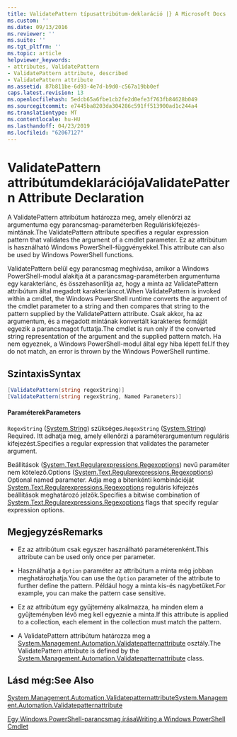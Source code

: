 ```yaml
---
title: ValidatePattern típusattribútum-deklaráció |} A Microsoft Docs
ms.custom: ''
ms.date: 09/13/2016
ms.reviewer: ''
ms.suite: ''
ms.tgt_pltfrm: ''
ms.topic: article
helpviewer_keywords:
- attributes, ValidatePattern
- ValidatePattern attribute, described
- ValidatePattern attribute
ms.assetid: 87b811be-6d93-4e7d-b9d0-c567a19bb0ef
caps.latest.revision: 13
ms.openlocfilehash: 5edcb65a6fbe1cb2fe2d0efe3f763fb84628b049
ms.sourcegitcommit: e7445ba8203da304286c591ff513900ad1c244a4
ms.translationtype: MT
ms.contentlocale: hu-HU
ms.lasthandoff: 04/23/2019
ms.locfileid: "62067127"
---
```

# <a name="validatepattern-attribute-declaration"></a><span data-ttu-id="ec938-102">ValidatePattern attribútumdeklarációja</span><span class="sxs-lookup"><span data-stu-id="ec938-102">ValidatePattern Attribute Declaration</span></span>

<span data-ttu-id="ec938-103">A ValidatePattern attribútum határozza meg, amely ellenőrzi az argumentuma egy parancsmag-paraméterben Reguláriskifejezés-mintának.</span><span class="sxs-lookup"><span data-stu-id="ec938-103">The ValidatePattern attribute specifies a regular expression pattern that validates the argument of a cmdlet parameter.</span></span> <span data-ttu-id="ec938-104">Ez az attribútum is használható Windows PowerShell-függvényekkel.</span><span class="sxs-lookup"><span data-stu-id="ec938-104">This attribute can also be used by Windows PowerShell functions.</span></span>

<span data-ttu-id="ec938-105">ValidatePattern belül egy parancsmag meghívása, amikor a Windows PowerShell-modul alakítja át a parancsmag-paraméterben argumentuma egy karakterlánc, és összehasonlítja az, hogy a minta az ValidatePattern attribútum által megadott karakterláncot.</span><span class="sxs-lookup"><span data-stu-id="ec938-105">When ValidatePattern is invoked within a cmdlet, the Windows PowerShell runtime converts the argument of the cmdlet parameter to a string and then compares that string to the pattern supplied by the ValidatePattern attribute.</span></span> <span data-ttu-id="ec938-106">Csak akkor, ha az argumentum, és a megadott mintának konvertált karakteres formáját egyezik a parancsmagot futtatja.</span><span class="sxs-lookup"><span data-stu-id="ec938-106">The cmdlet is run only if the converted string representation of the argument and the supplied pattern match.</span></span> <span data-ttu-id="ec938-107">Ha nem egyeznek, a Windows PowerShell-modul által egy hiba lépett fel.</span><span class="sxs-lookup"><span data-stu-id="ec938-107">If they do not match, an error is thrown by the Windows PowerShell runtime.</span></span>

## <a name="syntax"></a><span data-ttu-id="ec938-108">Szintaxis</span><span class="sxs-lookup"><span data-stu-id="ec938-108">Syntax</span></span>

```csharp
[ValidatePattern(string regexString)]
[ValidatePattern(string regexString, Named Parameters)]
```

#### <a name="parameters"></a><span data-ttu-id="ec938-109">Paraméterek</span><span class="sxs-lookup"><span data-stu-id="ec938-109">Parameters</span></span>

<span data-ttu-id="ec938-110">`RegexString` ([System.String](/dotnet/api/System.String)) szükséges.</span><span class="sxs-lookup"><span data-stu-id="ec938-110">`RegexString` ([System.String](/dotnet/api/System.String)) Required.</span></span> <span data-ttu-id="ec938-111">Itt adhatja meg, amely ellenőrzi a paraméterargumentum reguláris kifejezést.</span><span class="sxs-lookup"><span data-stu-id="ec938-111">Specifies a regular expression that validates the parameter argument.</span></span>

<span data-ttu-id="ec938-112">Beállítások ([System.Text.Regularexpressions.Regexoptions](/dotnet/api/System.Text.RegularExpressions.RegexOptions)) nevű paraméter nem kötelező.</span><span class="sxs-lookup"><span data-stu-id="ec938-112">Options ([System.Text.Regularexpressions.Regexoptions](/dotnet/api/System.Text.RegularExpressions.RegexOptions)) Optional named parameter.</span></span> <span data-ttu-id="ec938-113">Adja meg a bitenkénti kombinációját [System.Text.Regularexpressions.Regexoptions](/dotnet/api/System.Text.RegularExpressions.RegexOptions) reguláris kifejezés beállítások meghatározó jelzők.</span><span class="sxs-lookup"><span data-stu-id="ec938-113">Specifies a bitwise combination of [System.Text.Regularexpressions.Regexoptions](/dotnet/api/System.Text.RegularExpressions.RegexOptions) flags that specify regular expression options.</span></span>

## <a name="remarks"></a><span data-ttu-id="ec938-114">Megjegyzés</span><span class="sxs-lookup"><span data-stu-id="ec938-114">Remarks</span></span>

- <span data-ttu-id="ec938-115">Ez az attribútum csak egyszer használható paraméterenként.</span><span class="sxs-lookup"><span data-stu-id="ec938-115">This attribute can be used only once per parameter.</span></span>

- <span data-ttu-id="ec938-116">Használhatja a `Option` paraméter az attribútum a minta még jobban meghatározhatja.</span><span class="sxs-lookup"><span data-stu-id="ec938-116">You can use the `Option` parameter of the attribute to further define the pattern.</span></span> <span data-ttu-id="ec938-117">Például hogy a minta kis-és nagybetűket.</span><span class="sxs-lookup"><span data-stu-id="ec938-117">For example, you can make the pattern case sensitive.</span></span>

- <span data-ttu-id="ec938-118">Ez az attribútum egy gyűjtemény alkalmazza, ha minden elem a gyűjteményben lévő meg kell egyeznie a minta.</span><span class="sxs-lookup"><span data-stu-id="ec938-118">If this attribute is applied to a collection, each element in the collection must match the pattern.</span></span>

- <span data-ttu-id="ec938-119">A ValidatePattern attribútum határozza meg a [System.Management.Automation.Validatepatternattribute](/dotnet/api/System.Management.Automation.ValidatePatternAttribute) osztály.</span><span class="sxs-lookup"><span data-stu-id="ec938-119">The ValidatePattern attribute is defined by the [System.Management.Automation.Validatepatternattribute](/dotnet/api/System.Management.Automation.ValidatePatternAttribute) class.</span></span>

## <a name="see-also"></a><span data-ttu-id="ec938-120">Lásd még:</span><span class="sxs-lookup"><span data-stu-id="ec938-120">See Also</span></span>

[<span data-ttu-id="ec938-121">System.Management.Automation.Validatepatternattribute</span><span class="sxs-lookup"><span data-stu-id="ec938-121">System.Management.Automation.Validatepatternattribute</span></span>](/dotnet/api/System.Management.Automation.ValidatePatternAttribute)

[<span data-ttu-id="ec938-122">Egy Windows PowerShell-parancsmag írása</span><span class="sxs-lookup"><span data-stu-id="ec938-122">Writing a Windows PowerShell Cmdlet</span></span>](./writing-a-windows-powershell-cmdlet.md)
